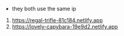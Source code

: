 - they both use the same ip
1. https://regal-trifle-81c184.netlify.app
2. https://lovely-capybara-19e9d2.netlify.app